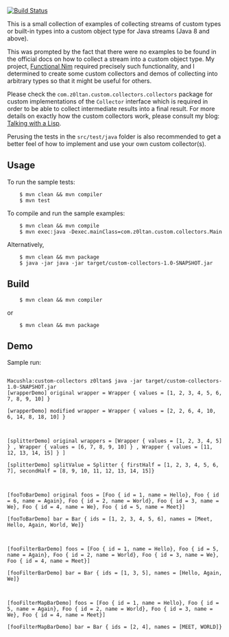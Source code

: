 [![Build Status](https://travis-ci.org/timmyjose/custom-stream-collectors-java8.svg?branch=master)](https://travis-ci.org/timmyjose/custom-stream-collectors-java8)

This is a small collection of examples of collecting streams of custom types or built-in types into 
a custom object type for Java streams (Java 8 and above). 

This was prompted by the fact that there were no
examples to be found in the official docs on how to collect a stream into a custom object type. My project, 
[Functional Nim](https://github.com/timmyjose/functional-nim) required precisely such functionality, and I 
determined to create some custom collectors and demos of collecting into arbitrary types so that it might be useful 
for others.

Please check the `com.z0ltan.custom.collectors.collectors` package for custom implementations of the `Collector` interface
which is required in order to be able to collect intermediate results into a final result. For more details on exactly how 
the custom collectors work, please consult my blog: [Talking with a Lisp](https://z0ltan.wordpress.com/2017/07/11/creating-custom-java-8-stream-collectors/).

Perusing the tests in the `src/test/java` folder is also recommended to get a better feel of how to implement and use your
own custom collector(s).


## Usage

To run the sample tests:

```
	$ mvn clean && mvn compiler
	$ mvn test
```

To compile and run the sample examples:

```
	$ mvn clean && mvn compile
	$ mvn exec:java -Dexec.mainClass=com.z0ltan.custom.collectors.Main
```

Alternatively,

```
	$ mvn clean && mvn package
	$ java -jar java -jar target/custom-collectors-1.0-SNAPSHOT.jar
```


## Build

```
	$ mvn clean && mvn compiler
```

or

```
	$ mvn clean && mvn package 
```


## Demo

Sample run:

```

Macushla:custom-collectors z0ltan$ java -jar target/custom-collectors-1.0-SNAPSHOT.jar
[wrapperDemo] original wrapper = Wrapper { values = [1, 2, 3, 4, 5, 6, 7, 8, 9, 10] }

[wrapperDemo] modified wrapper = Wrapper { values = [2, 2, 6, 4, 10, 6, 14, 8, 18, 10] }



[splitterDemo] original wrappers = [Wrapper { values = [1, 2, 3, 4, 5] } , Wrapper { values = [6, 7, 8, 9, 10] } , Wrapper { values = [11, 12, 13, 14, 15] } ]

[splitterDemo] splitValue = Splitter { firstHalf = [1, 2, 3, 4, 5, 6, 7], secondHalf = [8, 9, 10, 11, 12, 13, 14, 15]}



[fooToBarDemo] original foos = [Foo { id = 1, name = Hello}, Foo { id = 6, name = Again}, Foo { id = 2, name = World}, Foo { id = 3, name = We}, Foo { id = 4, name = We}, Foo { id = 5, name = Meet}]

[fooToBarDemo] bar = Bar { ids = [1, 2, 3, 4, 5, 6], names = [Meet, Hello, Again, World, We]}



[fooFilterBarDemo] foos = [Foo { id = 1, name = Hello}, Foo { id = 5, name = Again}, Foo { id = 2, name = World}, Foo { id = 3, name = We}, Foo { id = 4, name = Meet}]

[fooFilterBarDemo] bar = Bar { ids = [1, 3, 5], names = [Hello, Again, We]}



[fooFilterMapBarDemo] foos = [Foo { id = 1, name = Hello}, Foo { id = 5, name = Again}, Foo { id = 2, name = World}, Foo { id = 3, name = We}, Foo { id = 4, name = Meet}]

[fooFilterMapBarDemo] bar = Bar { ids = [2, 4], names = [MEET, WORLD]}

```
